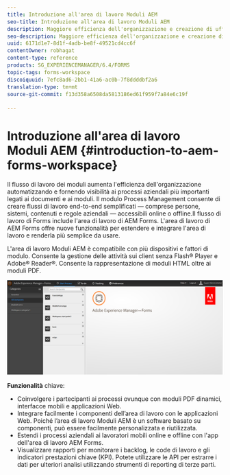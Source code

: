 ```yaml
---
title: Introduzione all'area di lavoro Moduli AEM
seo-title: Introduzione all'area di lavoro Moduli AEM
description: Maggiore efficienza dell'organizzazione e creazione di uffici senza carta tramite l'automazione dei processi aziendali tramite l'area di lavoro di LiveCycle AEM Forms.
seo-description: Maggiore efficienza dell'organizzazione e creazione di uffici senza carta tramite l'automazione dei processi aziendali tramite l'area di lavoro di LiveCycle AEM Forms.
uuid: 6171d1e7-8d1f-4adb-be8f-49521cd4cc6f
contentOwner: robhagat
content-type: reference
products: SG_EXPERIENCEMANAGER/6.4/FORMS
topic-tags: forms-workspace
discoiquuid: 7efc8ad6-2bb1-41a6-ac0b-7f8ddddbf2a6
translation-type: tm+mt
source-git-commit: f13d358a6508da5813186ed61f959f7a84e6c19f

---
```



# Introduzione all&#39;area di lavoro Moduli AEM {#introduction-to-aem-forms-workspace}

Il flusso di lavoro dei moduli aumenta l&#39;efficienza dell&#39;organizzazione automatizzando e fornendo visibilità ai processi aziendali più importanti legati ai documenti e ai moduli. Il modulo Process Management consente di creare flussi di lavoro end-to-end semplificati — comprese persone, sistemi, contenuti e regole aziendali — accessibili online o offline.Il flusso di lavoro di Forms include l&#39;area di lavoro di AEM Forms. L&#39;area di lavoro di AEM Forms offre nuove funzionalità per estendere e integrare l&#39;area di lavoro e renderla più semplice da usare.

L&#39;area di lavoro Moduli AEM è compatibile con più dispositivi e fattori di modulo. Consente la gestione delle attività sui client senza Flash® Player e Adobe® Reader®. Consente la rappresentazione di moduli HTML oltre ai moduli PDF.

![html-ws](assets/html-ws.png)

**Funzionalità** chiave:

* Coinvolgere i partecipanti ai processi ovunque con moduli PDF dinamici, interfacce mobili e applicazioni Web.
* Integrare facilmente i componenti dell’area di lavoro con le applicazioni Web. Poiché l’area di lavoro Moduli AEM è un software basato su componenti, può essere facilmente personalizzata e riutilizzata.
* Estendi i processi aziendali ai lavoratori mobili online e offline con l&#39;app dell&#39;area di lavoro AEM Forms.
* Visualizzare rapporti per monitorare i backlog, le code di lavoro e gli indicatori prestazioni chiave (KPI). Potete utilizzare le API per estrarre i dati per ulteriori analisi utilizzando strumenti di reporting di terze parti.

